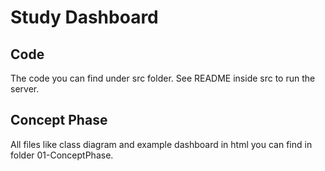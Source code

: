 # Study Dashboard

## Code
The code you can find under src folder. See README inside src to run the server.

## Concept Phase
All files like class diagram and example dashboard in html you can find in folder 01-ConceptPhase.